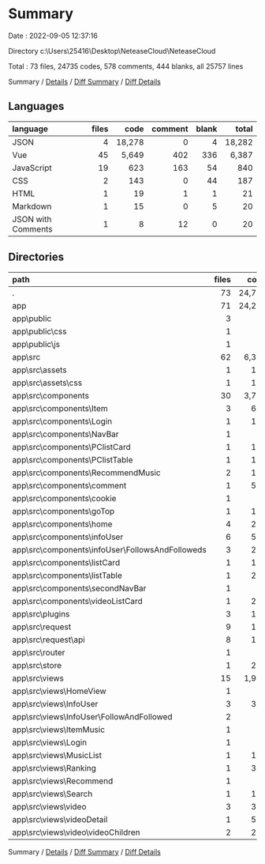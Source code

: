 # Summary

Date : 2022-09-05 12:37:16

Directory c:\\Users\\25416\\Desktop\\NeteaseCloud\\NeteaseCloud

Total : 73 files,  24735 codes, 578 comments, 444 blanks, all 25757 lines

Summary / [Details](details.md) / [Diff Summary](diff.md) / [Diff Details](diff-details.md)

## Languages
| language | files | code | comment | blank | total |
| :--- | ---: | ---: | ---: | ---: | ---: |
| JSON | 4 | 18,278 | 0 | 4 | 18,282 |
| Vue | 45 | 5,649 | 402 | 336 | 6,387 |
| JavaScript | 19 | 623 | 163 | 54 | 840 |
| CSS | 2 | 143 | 0 | 44 | 187 |
| HTML | 1 | 19 | 1 | 1 | 21 |
| Markdown | 1 | 15 | 0 | 5 | 20 |
| JSON with Comments | 1 | 8 | 12 | 0 | 20 |

## Directories
| path | files | code | comment | blank | total |
| :--- | ---: | ---: | ---: | ---: | ---: |
| . | 73 | 24,735 | 578 | 444 | 25,757 |
| app | 71 | 24,298 | 578 | 442 | 25,318 |
| app\\public | 3 | 35 | 4 | 1 | 40 |
| app\\public\\css | 1 | 1 | 0 | 0 | 1 |
| app\\public\\js | 1 | 15 | 3 | 0 | 18 |
| app\\src | 62 | 6,370 | 561 | 433 | 7,364 |
| app\\src\\assets | 1 | 142 | 0 | 44 | 186 |
| app\\src\\assets\\css | 1 | 142 | 0 | 44 | 186 |
| app\\src\\components | 30 | 3,720 | 173 | 228 | 4,121 |
| app\\src\\components\\Item | 3 | 652 | 21 | 11 | 684 |
| app\\src\\components\\Login | 1 | 105 | 0 | 3 | 108 |
| app\\src\\components\\NavBar | 1 | 81 | 2 | 5 | 88 |
| app\\src\\components\\PClistCard | 1 | 121 | 7 | 8 | 136 |
| app\\src\\components\\PClistTable | 1 | 184 | 9 | 18 | 211 |
| app\\src\\components\\RecommendMusic | 2 | 122 | 1 | 16 | 139 |
| app\\src\\components\\comment | 1 | 522 | 49 | 53 | 624 |
| app\\src\\components\\cookie | 1 | 22 | 3 | 4 | 29 |
| app\\src\\components\\goTop | 1 | 109 | 5 | 12 | 126 |
| app\\src\\components\\home | 4 | 273 | 7 | 16 | 296 |
| app\\src\\components\\infoUser | 6 | 518 | 28 | 26 | 572 |
| app\\src\\components\\infoUser\\FollowsAndFolloweds | 3 | 264 | 24 | 20 | 308 |
| app\\src\\components\\listCard | 1 | 122 | 7 | 8 | 137 |
| app\\src\\components\\listTable | 1 | 208 | 4 | 16 | 228 |
| app\\src\\components\\secondNavBar | 1 | 87 | 1 | 5 | 93 |
| app\\src\\components\\videoListCard | 1 | 209 | 16 | 12 | 237 |
| app\\src\\plugins | 3 | 119 | 13 | 10 | 142 |
| app\\src\\request | 9 | 118 | 70 | 30 | 218 |
| app\\src\\request\\api | 8 | 107 | 58 | 27 | 192 |
| app\\src\\router | 1 | 94 | 33 | 4 | 131 |
| app\\src\\store | 1 | 204 | 34 | 3 | 241 |
| app\\src\\views | 15 | 1,918 | 232 | 108 | 2,258 |
| app\\src\\views\\HomeView | 1 | 23 | 1 | 4 | 28 |
| app\\src\\views\\InfoUser | 3 | 319 | 22 | 16 | 357 |
| app\\src\\views\\InfoUser\\FollowAndFollowed | 2 | 78 | 17 | 14 | 109 |
| app\\src\\views\\ItemMusic | 1 | 47 | 8 | 4 | 59 |
| app\\src\\views\\Login | 1 | 11 | 0 | 2 | 13 |
| app\\src\\views\\MusicList | 1 | 143 | 8 | 2 | 153 |
| app\\src\\views\\Ranking | 1 | 341 | 10 | 2 | 353 |
| app\\src\\views\\Recommend | 1 | 27 | 0 | 4 | 31 |
| app\\src\\views\\Search | 1 | 104 | 5 | 4 | 113 |
| app\\src\\views\\video | 3 | 365 | 50 | 19 | 434 |
| app\\src\\views\\videoDetail | 1 | 533 | 128 | 50 | 711 |
| app\\src\\views\\video\\videoChildren | 2 | 280 | 48 | 17 | 345 |

Summary / [Details](details.md) / [Diff Summary](diff.md) / [Diff Details](diff-details.md)